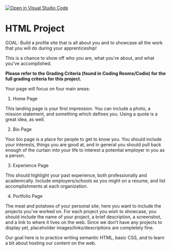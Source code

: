 [![Open in Visual Studio Code](https://classroom.github.com/assets/open-in-vscode-718a45dd9cf7e7f842a935f5ebbe5719a5e09af4491e668f4dbf3b35d5cca122.svg)](https://classroom.github.com/online_ide?assignment_repo_id=14191552&assignment_repo_type=AssignmentRepo)
# HTML Project

GOAL: Build a profile site that is all about you and to showcase all the work that you will do during your apprenticeship!

This is a chance to show off who you are, what you're about, and what you've accomplished.

**Please refer to the Grading Criteria (found in Coding Rooms/Codio) for the full grading criteria for this project.**

Your page will focus on four main areas:

1. Home Page

This landing page is your first impression. You can include a photo, a mission statement, and something which defines you. Using a quote is a great idea, as well.

2. Bio Page

Your bio page is a place for people to get to know you. You should include your interests, things you are good at, and in general you should pull back enough of the curtain into your life to interest a potential employer in you as a person.

3. Experience Page

This should highlight your past experience, both professionally and academically.  Include employers/schools as you might on a resume, and list accomplishments at each organization.

4. Portfolio Page

The meat and potatoes of your personal site, here you want to include the projects you've worked on. For each project you wish to showcase, you should include the name of your project, a brief description, a screenshot, and a link to where it lives on the web. Since we don’t have any projects to display yet, placeholder images/links/descriptions are completely fine.

Our goal here is to practice writing semantic HTML, basic CSS, and to learn a bit about hosting our content on the web.
